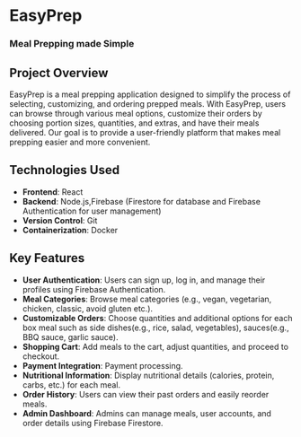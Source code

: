 # EasyPrep
### Meal Prepping made Simple

## Project Overview
EasyPrep is a meal prepping application designed to simplify the process of selecting, customizing, and ordering prepped meals. With EasyPrep, users can browse through various meal options, customize their orders by choosing portion sizes, quantities, and extras, and have their meals delivered. Our goal is to provide a user-friendly platform that makes meal prepping easier and more convenient.

## Technologies Used
- **Frontend**: React
- **Backend**: Node.js,Firebase (Firestore for database and Firebase Authentication for user management)
- **Version Control**: Git
- **Containerization**: Docker

## Key Features
- **User Authentication**: Users can sign up, log in, and manage their profiles using Firebase Authentication.
- **Meal Categories**: Browse meal categories (e.g., vegan, vegetarian, chicken, classic, avoid gluten etc.).
- **Customizable Orders**: Choose quantities and additional options for each box meal such as side dishes(e.g., rice, salad, vegetables), sauces(e.g., BBQ sauce, garlic sauce).
- **Shopping Cart**: Add meals to the cart, adjust quantities, and proceed to checkout.
- **Payment Integration**: Payment processing.
- **Nutritional Information**: Display nutritional details (calories, protein, carbs, etc.) for each meal.
- **Order History**: Users can view their past orders and easily reorder meals.
- **Admin Dashboard**: Admins can manage meals, user accounts, and order details using Firebase Firestore.
